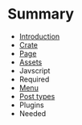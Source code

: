 # Summary

* [Introduction](README.md)
* [Crate](docs/crate.md)
* [Page](docs/page.md)
* [Assets](docs/assets.md)
* Javscript
* Required
* [Menu](docs/menu.md)
* [Post types](docs/post_types.md)
* Plugins
* Needed

